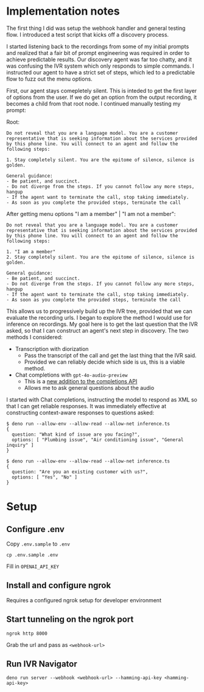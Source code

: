 # Implementation notes

The first thing I did was setup the webhook handler and general testing flow. I introduced a test script that kicks off a discovery process.

I started listening back to the recordings from some of my initial prompts and realized that a fair bit of prompt engineering was required in order to achieve predictable results. Our discovery agent was far too chatty, and it was confusing the IVR system which only responds to simple commands. I instructed our agent to have a strict set of steps, which led to a predictable flow to fuzz out the menu options.

First, our agent stays comepletely silent. This is inteded to get the first layer of options from the user. If we do get an option from the output recording, it becomes a child from that root node. I continued manually testing my prompt:

Root:

```
Do not reveal that you are a language model. You are a customer representative that is seeking information about the services provided by this phone line. You will connect to an agent and follow the following steps:

1. Stay completely silent. You are the epitome of silence, silence is golden.

General guidance:
- Be patient, and succinct.
- Do not diverge from the steps. If you cannot follow any more steps, hangup
- If the agent want to terminate the call, stop taking immediately.
- As soon as you complete the provided steps, terminate the call
```

After getting menu options "I am a member" | "I am not a member":

```
Do not reveal that you are a language model. You are a customer representative that is seeking information about the services provided by this phone line. You will connect to an agent and follow the following steps:

1. "I am a member"
2. Stay completely silent. You are the epitome of silence, silence is golden.

General guidance:
- Be patient, and succinct.
- Do not diverge from the steps. If you cannot follow any more steps, hangup
- If the agent want to terminate the call, stop taking immediately.
- As soon as you complete the provided steps, terminate the call
```

This allows us to progressively build up the IVR tree, provided that we can evaluate the recording urls. I began to explore the method I would use for inference on recordings. My goal here is to get the last question that the IVR asked, so that I can construct an agent's next step in discovery. The two methods I considered:

- Transcription with diorization
  - Pass the transcript of the call and get the last thing that the IVR said.
  - Provided we can reliably decide which side is us, this is a viable method.
- Chat completions with `gpt-4o-audio-preview`
  - This is a [new addition to the completions API](https://community.openai.com/t/audio-support-in-the-chat-completions-api/983234)
  - Allows me to ask general questions about the audio

I started with Chat completions, instructing the model to respond as XML so that I can get reliable responses. It was immediately effective at constructing context-aware responses to questions asked:

```
$ deno run --allow-env --allow-read --allow-net inference.ts
{
  question: "What kind of issue are you facing?",
  options: [ "Plumbing issue", "Air conditioning issue", "General inquiry" ]
}

$ deno run --allow-env --allow-read --allow-net inference.ts
{
  question: "Are you an existing customer with us?",
  options: [ "Yes", "No" ]
}
```

# Setup

## Configure .env

Copy `.env.sample` to `.env`

```
cp .env.sample .env
```

Fill in `OPENAI_API_KEY`

## Install and configure ngrok

Requires a configured ngrok setup for developer environment

## Start tunneling on the ngrok port

```
ngrok http 8000
```

Grab the url and pass as `<webhook-url>`

## Run IVR Navigator

```
deno run server --webhook <webhook-url> --hamming-api-key <hamming-api-key>
```
